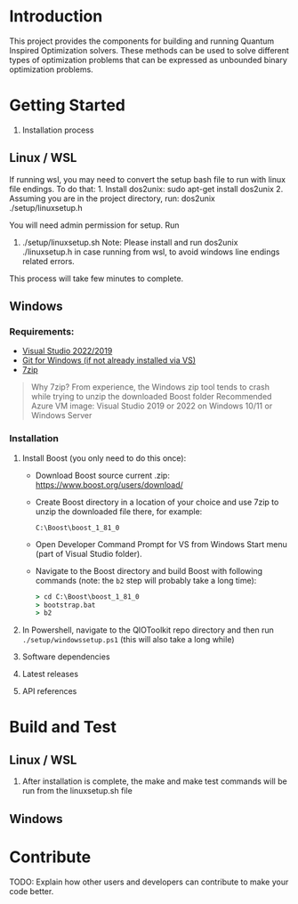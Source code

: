 # Introduction 
This project provides the components for building and running Quantum Inspired Optimization solvers. These methods can be used to solve different types of optimization problems that can be expressed as unbounded binary optimization problems.

# Getting Started
1.	Installation process
## Linux / WSL
If running wsl, you may need to convert the setup bash file to run with linux file endings. To do that:
    1. Install dos2unix: sudo apt-get install dos2unix
    2. Assuming you are in the project directory, run: dos2unix ./setup/linuxsetup.h 

You will need admin permission for setup.
Run
1. ./setup/linuxsetup.sh 
    Note: Please install and run dos2unix ./linuxsetup.h in case running from wsl, to avoid windows line endings related errors. 

This process will take few minutes to complete.

## Windows

### Requirements:

* [Visual Studio 2022/2019](https://visualstudio.microsoft.com/)
* [Git for Windows (if not already installed via VS)](https://gitforwindows.org/)
* [7zip](https://www.7-zip.org/)
> Why 7zip? From experience, the Windows zip tool tends to crash while trying to unzip the downloaded Boost folder
Recommended Azure VM image: Visual Studio 2019 or 2022 on Windows 10/11 or Windows Server

### Installation

1.  Install Boost (you only need to do this once):
    * Download Boost source current .zip: https://www.boost.org/users/download/  
    * Create Boost directory in a location of your choice and use 7zip to unzip the downloaded file there, for example:

        `C:\Boost\boost_1_81_0`

    * Open Developer Command Prompt for VS from Windows Start menu (part of Visual Studio folder).
    * Navigate to the Boost directory and build Boost with following commands (note: the `b2` step will probably take a long time):  

        ```cmd
        > cd C:\Boost\boost_1_81_0
        > bootstrap.bat
        > b2 
        
        ```
2. In Powershell, navigate to the QIOToolkit repo directory and then run `./setup/windowssetup.ps1` (this will also take a long while)


2.	Software dependencies
3.	Latest releases
4.	API references

# Build and Test
## Linux / WSL
1. After installation is complete, the make and make test commands will be run from the linuxsetup.sh file

## Windows

# Contribute
TODO: Explain how other users and developers can contribute to make your code better. 
